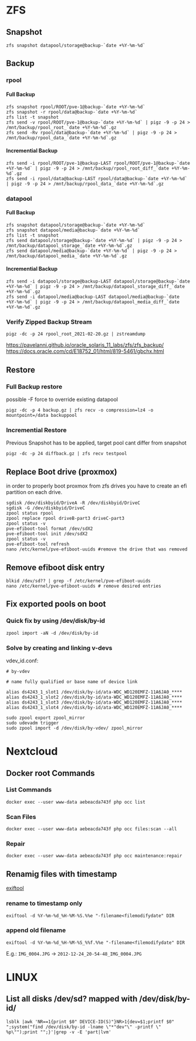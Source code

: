 # ZFS

## Snapshot

```
zfs snapshot datapool/storage@backup-`date +%Y-%m-%d`
```

## Backup

### rpool

#### Full Backup

```
zfs snapshot rpool/ROOT/pve-1@backup-`date +%Y-%m-%d`
zfs snapshot -r rpool/data@backup-`date +%Y-%m-%d`
zfs list -t snapshot
zfs send -v rpool/ROOT/pve-1@backup-`date +%Y-%m-%d` | pigz -9 -p 24 > /mnt/backup/rpool_root_`date +%Y-%m-%d`.gz
zfs send -Rv rpool/data@backup-`date +%Y-%m-%d` | pigz -9 -p 24 > /mnt/backup/rpool_data_`date +%Y-%m-%d`.gz
```

#### Incremential Backup

```
zfs send -i rpool/ROOT/pve-1@backup-LAST rpool/ROOT/pve-1@backup-`date +%Y-%m-%d` | pigz -9 -p 24 > /mnt/backup/rpool_root_diff_`date +%Y-%m-%d`.gz
zfs send -i rpool/data@backup-LAST rpool/data@backup-`date +%Y-%m-%d` | pigz -9 -p 24 > /mnt/backup/rpool_data_`date +%Y-%m-%d`.gz
```

### datapool

#### Full Backup

```
zfs snapshot datapool/storage@backup-`date +%Y-%m-%d`
zfs snapshot datapool/media@backup-`date +%Y-%m-%d`
zfs list -t snapshot
zfs send datapool/storage@backup-`date +%Y-%m-%d` | pigz -9 -p 24 > /mnt/backup/datapool_storage_`date +%Y-%m-%d`.gz
zfs send datapool/media@backup-`date +%Y-%m-%d` | pigz -9 -p 24 > /mnt/backup/datapool_media_`date +%Y-%m-%d`.gz
```

#### Incremential Backup

```
zfs send -i datapool/storage@backup-LAST datapool/storage@backup-`date +%Y-%m-%d` | pigz -9 -p 24 > /mnt/backup/datapool_storage_diff_`date +%Y-%m-%d`.gz
zfs send -i datapool/media@backup-LAST datapool/media@backup-`date +%Y-%m-%d` | pigz -9 -p 24 > /mnt/backup/datapool_media_diff_`date +%Y-%m-%d`.gz
```

### Verify Zipped Backup Stream

```
pigz -dc -p 24 rpool_root_2021-02-20.gz | zstreamdump
```

<https://pavelanni.github.io/oracle_solaris_11_labs/zfs/zfs_backup/>\
<https://docs.oracle.com/cd/E18752_01/html/819-5461/gbchx.html>

## Restore

### Full Backup restore

possible -F force to override existing datapool

```
pigz -dc -p 4 backup.gz | zfs recv -o compression=lz4 -o mountpoint=/data backuppool
```

### Incremential Restore

Previous Snapshot has to be applied, target pool cant differ from snapshot

```
pigz -dc -p 24 diffback.gz | zfs recv testpool
```

## Replace Boot drive (proxmox)

in order to properly boot proxmox from zfs drives you have to create an efi partition on each drive.

```
sgdisk /dev/diskbyid/DriveA -R /dev/diskbyid/DriveC
sgdisk -G /dev/diskbyid/DriveC
zpool status rpool
zpool replace rpool driveB-part3 driveC-part3
zpool status -v
pve-efiboot-tool format /dev/sdX2
pve-efiboot-tool init /dev/sdX2
zpool status -v
pve-efiboot-tool refresh
nano /etc/kernel/pve-efiboot-uuids #remove the drive that was removed
```

## Remove efiboot disk entry

```
blkid /dev/sd?? | grep -f /etc/kernel/pve-efiboot-uuids
nano /etc/kernel/pve-efiboot-uuids # remove desired entries
```

## Fix exported pools on boot

### Quick fix by using /dev/disk/by-id

```
zpool import -aN -d /dev/disk/by-id
```

### Solve by creating and linking v-devs

vdev_id.conf:
```
# by-vdev

# name fully qualified or base name of device link

alias ds4243_1_slot1 /dev/disk/by-id/ata-WDC_WD120EMFZ-11A6JA0_****
alias ds4243_1_slot2 /dev/disk/by-id/ata-WDC_WD120EMFZ-11A6JA0_****
alias ds4243_1_slot3 /dev/disk/by-id/ata-WDC_WD120EMFZ-11A6JA0_****
alias ds4243_1_slot4 /dev/disk/by-id/ata-WDC_WD120EMFZ-11A6JA0_****
```

```
sudo zpool export zpool_mirror
sudo udevadm trigger
sudo zpool import -d /dev/disk/by-vdev/ zpool_mirror
```

# Nextcloud

## Docker root Commands

### List Commands

```
docker exec --user www-data aebeacda743f php occ list
```

### Scan Files

```
docker exec --user www-data aebeacda743f php occ files:scan --all
```

### Repair

```
docker exec --user www-data aebeacda743f php occ maintenance:repair
```

## Renamig files with timestamp

[exiftool](https://exiftool.org/)

### rename to timestamp only

```
exiftool -d %Y-%m-%d_%H-%M-%S.%%e "-filename<filemodifydate" DIR
```

### append old filename

```
exiftool -d %Y-%m-%d_%H-%M-%S_%%f.%%e "-filename<filemodifydate" DIR
``` 

E.g.: `IMG_0004.JPG` \-> `2012-12-24_20-54-48_IMG_0004.JPG`

# LINUX

## List all disks /dev/sd? mapped with /dev/disk/by-id/

```
lsblk |awk 'NR==1{print $0" DEVICE-ID(S)"}NR>1{dev=$1;printf $0" ";system("find /dev/disk/by-id -lname \"*"dev"\" -printf \" %p\"");print "";}'|grep -v -E 'part|lvm'
```
